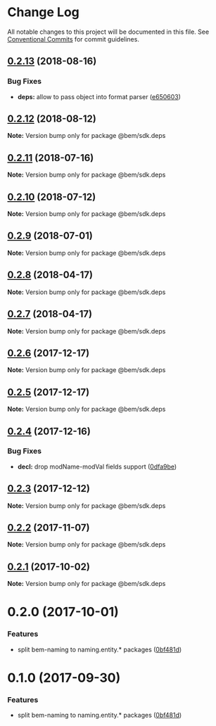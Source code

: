 # Change Log

All notable changes to this project will be documented in this file.
See [Conventional Commits](https://conventionalcommits.org) for commit guidelines.

<a name="0.2.13"></a>
## [0.2.13](https://github.com/bem/bem-sdk/compare/@bem/sdk.deps@0.2.12...@bem/sdk.deps@0.2.13) (2018-08-16)


### Bug Fixes

* **deps:** allow to pass object into format parser ([e650603](https://github.com/bem/bem-sdk/commit/e650603))




<a name="0.2.12"></a>
## [0.2.12](https://github.com/bem/bem-sdk/compare/@bem/sdk.deps@0.2.11...@bem/sdk.deps@0.2.12) (2018-08-12)




**Note:** Version bump only for package @bem/sdk.deps

<a name="0.2.11"></a>
## [0.2.11](https://github.com/bem/bem-sdk/compare/@bem/sdk.deps@0.2.10...@bem/sdk.deps@0.2.11) (2018-07-16)




**Note:** Version bump only for package @bem/sdk.deps

<a name="0.2.10"></a>
## [0.2.10](https://github.com/bem/bem-sdk/compare/@bem/sdk.deps@0.2.9...@bem/sdk.deps@0.2.10) (2018-07-12)




**Note:** Version bump only for package @bem/sdk.deps

<a name="0.2.9"></a>
## [0.2.9](https://github.com/bem/bem-sdk/compare/@bem/sdk.deps@0.2.8...@bem/sdk.deps@0.2.9) (2018-07-01)




**Note:** Version bump only for package @bem/sdk.deps

<a name="0.2.8"></a>
## [0.2.8](https://github.com/bem/bem-sdk/compare/@bem/sdk.deps@0.2.7...@bem/sdk.deps@0.2.8) (2018-04-17)




**Note:** Version bump only for package @bem/sdk.deps

<a name="0.2.7"></a>
## [0.2.7](https://github.com/bem/bem-sdk/compare/@bem/sdk.deps@0.2.6...@bem/sdk.deps@0.2.7) (2018-04-17)




**Note:** Version bump only for package @bem/sdk.deps

<a name="0.2.6"></a>
## [0.2.6](https://github.com/bem/bem-sdk/compare/@bem/sdk.deps@0.2.5...@bem/sdk.deps@0.2.6) (2017-12-17)




**Note:** Version bump only for package @bem/sdk.deps

<a name="0.2.5"></a>
## [0.2.5](https://github.com/bem/bem-sdk/compare/@bem/sdk.deps@0.2.4...@bem/sdk.deps@0.2.5) (2017-12-17)




**Note:** Version bump only for package @bem/sdk.deps

<a name="0.2.4"></a>
## [0.2.4](https://github.com/bem/bem-sdk/compare/@bem/sdk.deps@0.2.3...@bem/sdk.deps@0.2.4) (2017-12-16)


### Bug Fixes

* **decl:** drop modName-modVal fields support ([0dfa9be](https://github.com/bem/bem-sdk/commit/0dfa9be))




<a name="0.2.3"></a>
## [0.2.3](https://github.com/bem/bem-sdk/compare/@bem/sdk.deps@0.2.2...@bem/sdk.deps@0.2.3) (2017-12-12)




**Note:** Version bump only for package @bem/sdk.deps

<a name="0.2.2"></a>
## [0.2.2](https://github.com/bem/bem-sdk/compare/@bem/sdk.deps@0.2.0...@bem/sdk.deps@0.2.2) (2017-11-07)




**Note:** Version bump only for package @bem/sdk.deps

<a name="0.2.1"></a>
## [0.2.1](https://github.com/bem/bem-sdk/compare/@bem/sdk.deps@0.2.0...@bem/sdk.deps@0.2.1) (2017-10-02)




**Note:** Version bump only for package @bem/sdk.deps

<a name="0.2.0"></a>
# 0.2.0 (2017-10-01)


### Features

* split bem-naming to naming.entity.* packages ([0bf481d](https://github.com/bem/bem-sdk/commit/0bf481d))




<a name="0.1.0"></a>
# 0.1.0 (2017-09-30)


### Features

* split bem-naming to naming.entity.* packages ([0bf481d](https://github.com/bem/bem-sdk/commit/0bf481d))
